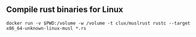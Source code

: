 ## Compile rust binaries for Linux

	docker run -v $PWD:/volume -w /volume -t clux/muslrust rustc --target x86_64-unknown-linux-musl *.rs

